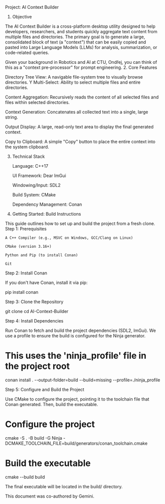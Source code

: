 Project: AI Context Builder
1. Objective

The AI Context Builder is a cross-platform desktop utility designed to help developers, researchers, and students quickly aggregate text content from multiple files and directories. The primary goal is to generate a large, consolidated block of text (a "context") that can be easily copied and pasted into Large Language Models (LLMs) for analysis, summarization, or code-related queries.

Given your background in Robotics and AI at CTU, Ondřej, you can think of this as a "context pre-processor" for prompt engineering.
2. Core Features

   Directory Tree View: A navigable file-system tree to visually browse directories.
Y
   Multi-Select: Ability to select multiple files and entire directories.

   Content Aggregation: Recursively reads the content of all selected files and files within selected directories.

   Context Generation: Concatenates all collected text into a single, large string.

   Output Display: A large, read-only text area to display the final generated context.

   Copy to Clipboard: A simple "Copy" button to place the entire context into the system clipboard.

3. Technical Stack

   Language: C++17

   UI Framework: Dear ImGui

   Windowing/Input: SDL2

   Build System: CMake

   Dependency Management: Conan

4. Getting Started: Build Instructions

This guide outlines how to set up and build the project from a fresh clone.
Step 1: Prerequisites

    A C++ Compiler (e.g., MSVC on Windows, GCC/Clang on Linux)

    CMake (version 3.16+)

    Python and Pip (to install Conan)

    Git

Step 2: Install Conan

If you don't have Conan, install it via pip:

pip install conan

Step 3: Clone the Repository

git clone <your-repository-url>
cd AI-Context-Builder

Step 4: Install Dependencies

Run Conan to fetch and build the project dependencies (SDL2, ImGui). We use a profile to ensure the build is configured for the Ninja generator.

# This uses the 'ninja_profile' file in the project root
conan install . --output-folder=build --build=missing --profile=./ninja_profile

Step 5: Configure and Build the Project

Use CMake to configure the project, pointing it to the toolchain file that Conan generated. Then, build the executable.

# Configure the project
cmake -S . -B build -G Ninja -DCMAKE_TOOLCHAIN_FILE=build/generators/conan_toolchain.cmake

# Build the executable
cmake --build build

The final executable will be located in the build/ directory.

This document was co-authored by Gemini.